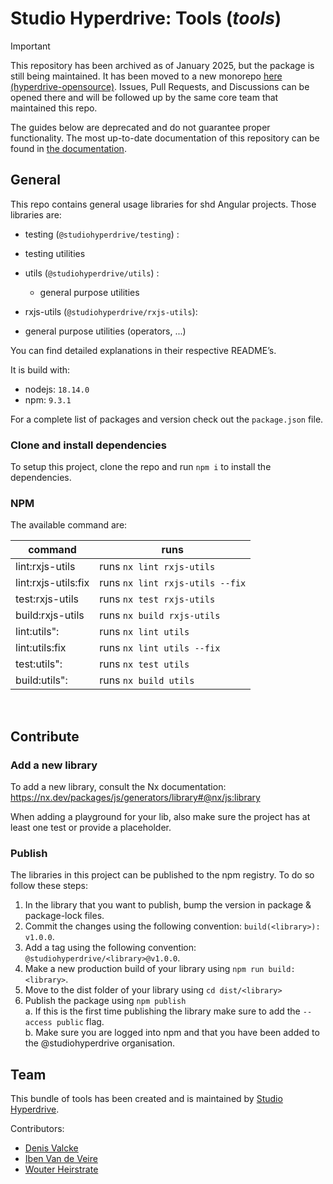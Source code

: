 # Studio Hyperdrive: Tools (_tools_)

> [!IMPORTANT]  
> This repository has been archived as of January 2025, but the package is still being maintained. It has been moved to a new monorepo [here (hyperdrive-opensource)](https://github.com/studiohyperdrive/hyperdrive-opensource). Issues, Pull Requests, and Discussions can be opened there and will be followed up by the same core team that maintained this repo.
> 
> The guides below are deprecated and do not guarantee proper functionality. The most up-to-date documentation of this repository can be found in [the documentation](https://open-source.studiohyperdrive.be/docs).


## General

This repo contains general usage libraries for shd Angular projects. Those libraries are:

-   testing (`@studiohyperdrive/testing`) :
  -   testing utilities

- utils (`@studiohyperdrive/utils`) :
  -   general purpose utilities

-   rxjs-utils (`@studiohyperdrive/rxjs-utils`):
  -   general purpose utilities (operators, ...)


You can find detailed explanations in their respective README’s.

It is build with:
-   nodejs: `18.14.0`
-   npm: `9.3.1`

For a complete list of packages and version check out the `package.json` file.

### Clone and install dependencies

To setup this project, clone the repo and run `npm i` to install the dependencies.

### NPM

The available command are:

| command             | runs                            |
|---------------------|---------------------------------|
| lint:rxjs-utils     | runs `nx lint rxjs-utils`       |
| lint:rxjs-utils:fix | runs `nx lint rxjs-utils --fix` |
| test:rxjs-utils     | runs `nx test rxjs-utils`       |
| build:rxjs-utils    | runs `nx build rxjs-utils`      |
| lint:utils":        | runs `nx lint utils`            |
| lint:utils:fix      | runs `nx lint utils --fix`      |
| test:utils":        | runs `nx test utils`            |
| build:utils":       | runs `nx build utils`           |

<br>

## Contribute

### Add a new library
To add a new library, consult the Nx documentation:
https://nx.dev/packages/js/generators/library#@nx/js:library

When adding a playground for your lib, also make sure the project has at least one test or provide a placeholder.

### Publish

The libraries in this project can be published to the npm registry. To do so follow these steps:

1. In the library that you want to publish, bump the version in package & package-lock files.
2. Commit the changes using the following convention: `build(<library>): v1.0.0`.
3. Add a tag using the following convention: `@studiohyperdrive/<library>@v1.0.0`.
4. Make a new production build of your library using `npm run build:<library>`.
5. Move to the dist folder of your library using `cd dist/<library>`
6. Publish the package using `npm publish`  
   a. If this is the first time publishing the library make sure to add the `--access public` flag.  
   b. Make sure you are logged into npm and that you have been added to the @studiohyperdrive organisation.

## Team

This bundle of tools has been created and is maintained by [Studio Hyperdrive](https://studiohyperdrive.be).

Contributors:
- [Denis Valcke](https://github.com/DenisValcke)
- [Iben Van de Veire](https://github.com/IbenTesara)
- [Wouter Heirstrate](https://github.com/WHeirstrate)

